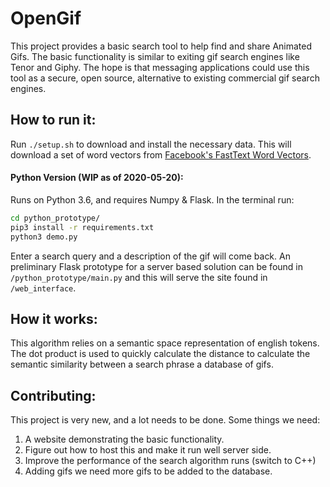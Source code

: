 # OpenGif
This project provides a basic search tool to help find and share Animated Gifs.
The basic functionality is similar to exiting gif search engines like Tenor and Giphy. The hope is that messaging applications could use this tool as a secure, open source, alternative to existing commercial gif search engines.

## How to run it:
Run `./setup.sh` to download and install the necessary data. This will download a set of word vectors from
[Facebook's FastText Word Vectors](https://fasttext.cc/docs/en/english-vectors.html).

#### Python Version (WIP as of 2020-05-20):
Runs on Python 3.6, and requires Numpy & Flask.
In the terminal run:
```bash
cd python_prototype/
pip3 install -r requirements.txt
python3 demo.py
```
Enter a search query and a description of the gif will come back.
An preliminary Flask prototype for a server based solution can be found in `/python_prototype/main.py` and this will serve the site found in `/web_interface`.

## How it works:
This algorithm relies on a semantic space representation of english tokens. The dot product is used to quickly calculate the distance  to calculate the semantic similarity between a search phrase a database of gifs.

## Contributing:
This project is very new, and a lot needs to be done. Some things we need:

1. A website demonstrating the basic functionality.
2. Figure out how to host this and make it run well server side.
3. Improve the performance of the search algorithm runs (switch to C++)
4. Adding gifs we need more gifs to be added to the database.
